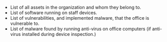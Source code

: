

* List of all assets in the organization and whom they belong to.
* List of software running on staff devices.
* List of vulnerabilities, and implemented malware, that the office is vulnerable to.
* List of malware found by running anti-virus on office computers (if anti-virus installed during device inspection.)
